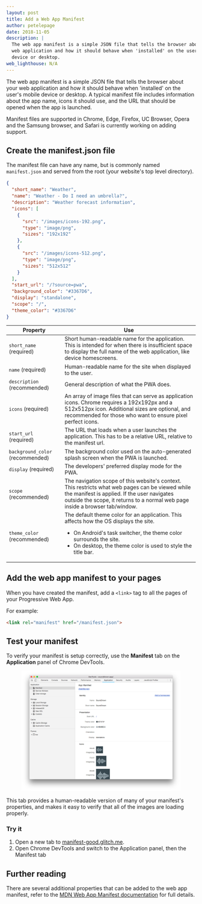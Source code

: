 ```yaml
---
layout: post
title: Add a Web App Manifest
author: petelepage
date: 2018-11-05
description: |
  The web app manifest is a simple JSON file that tells the browser about your
  web application and how it should behave when 'installed' on the user's mobile
  device or desktop.
web_lighthouse: N/A
---
```


The web app manifest is a simple JSON file that tells the browser about your web
application and how it should behave when 'installed' on the user's mobile
device or desktop. A typical manifest file includes information about the app
name, icons it should use, and the URL that should be opened when the app is
launched.

Manifest files are supported in Chrome, Edge, Firefox, UC Browser, Opera and the
Samsung browser, and Safari is currently working on adding support.

## Create the manifest.json file

The manifest file can have any name, but is commonly named `manifest.json` and
served from the root (your website's top level directory).  

```json
{
  "short_name": "Weather",
  "name": "Weather - Do I need an umbrella?",
  "description": "Weather forecast information",
  "icons": [
    {
      "src": "/images/icons-192.png",
      "type": "image/png",
      "sizes": "192x192"
    },
    {
      "src": "/images/icons-512.png",
      "type": "image/png",
      "sizes": "512x512"
    }
  ],
  "start_url": "/?source=pwa",
  "background_color": "#3367D6",
  "display": "standalone",
  "scope": "/",
  "theme_color": "#3367D6"
}
```

<div class="w-table-wrapper">
  <table>
    <thead>
      <tr>
        <th><strong>Property</strong></th>
        <th><strong>Use</strong></th>
      </tr>
    </thead>
    <tbody>
      <tr>
        <td><code>short_name</code> (required)</td>
        <td>
          Short human-readable name for the application. This is intended for when
          there is insufficient space to display the full name of the web
          application, like device homescreens.
        </td>
      </tr>
      <tr>
        <td><code>name</code> (required)</td>
        <td>Human-readable name for the site when displayed to the user.</td>
      </tr>
      <tr>
        <td><code>description</code> (recommended)</td>
        <td>General description of what the PWA does.</td>
      </tr>
      <tr>
        <td><code>icons</code> (required)</td>
        <td>
          An array of image files that can serve as application icons. Chrome
          requires a 192x192px and a 512x512px icon. Additional sizes are
          optional, and recommended for those who want to ensure pixel perfect
          icons.
        </td>
      </tr>
      <tr>
        <td><code>start_url</code> (required)</td>
        <td>
          The URL that loads when a user launches the application. This has to be
          a relative URL, relative to the manifest url.
        </td>
      </tr>
      <tr>
        <td><code>background_color</code> (recommended)</td>
        <td>
          The background color used on the auto-generated splash screen when the
          PWA is launched.
        </td>
      </tr>
      <tr>
        <td><code>display</code> (required)</td>
        <td>The developers' preferred display mode for the PWA.</td>
      </tr>
      <tr>
        <td><code>scope</code> (recommended)</td>
        <td>
          The navigation scope of this website's context. This restricts what web
          pages can be viewed while the manifest is applied. If the user navigates
          outside the scope, it returns to a normal web page inside a browser
          tab/window.
        </td>
      </tr>
      <tr>
        <td><code>theme_color</code> (recommended)</td>
        <td>
          The default theme color for an application. This affects how the OS
          displays the site. <br />
          <ul>
            <li>
              On Android's task switcher, the theme color surrounds the site.
            </li>
            <li>On desktop, the theme color is used to style the title bar.</li>
          </ul>
        </td>
      </tr>
    </tbody>
  </table>
</div>


## Add the web app manifest to your pages

When you have created the manifest, add a `<link>` tag to all the pages of your
Progressive Web App.

For example:

```html
<link rel="manifest" href="/manifest.json">
```

## Test your manifest

To verify your manifest is setup correctly, use the **Manifest** tab on the 
**Application** panel of Chrome DevTools.

<figure class="w-figure">
  <img class="w-screenshot w-screenshot--filled" src="./lh-manifest.png" alt="The application panel in Chrome Devtools with the manifest tab selected.">
</figure>

This tab provides a human-readable version of many of your manifest's
properties, and makes it easy to verify that all of the images are loading
properly.

### Try it

1. Open a new tab to
    [manifest-good.glitch.me](https://manifest-good.glitch.me/).
1. Open Chrome DevTools and switch to the Application panel, then the
   Manifest tab

## Further reading

There are several additional properties that can be added to the web app
manifest, refer to the [MDN Web App Manifest
documentation](https://developer.mozilla.org/en-US/docs/Web/Manifest) for full
details.
